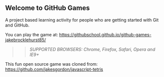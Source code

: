 ## Welcome to GitHub Games

A project based learning activity for people who are getting started with Git and GitHub.

You can play the game at: https://githubschool.github.io/github-games-jakebrocklehurst85/

>> _*SUPPORTED BROWSERS*: Chrome, Firefox, Safari, Opera and IE9+_

This fun open source game was cloned from: https://github.com/jakesgordon/javascript-tetris
